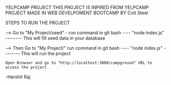 YELPCAMP PROJECT
THIS PROJECT IS INPIRED FROM YELPCAMP PROJECT MADE IN WEB DEVELPOMENT BOOTCAMP BY Colt Steel

STEPS TO RUN THE PROJECT

--> Go to "My Project/seed" -
run command in git bash ---- "node index.js" -------- This will fill seed data in your database

--> Then Go to "My Project/"
run command in git bash ---- "node index.js" -------- This will run the project

    Open Browser and go to "http://localhost:3000/campground" URL to access the project

-Harshit Raj
